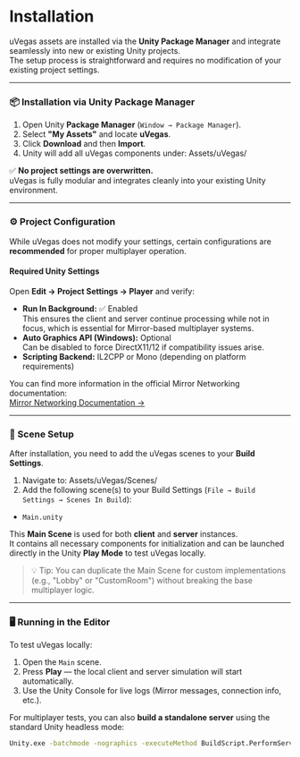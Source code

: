 # Installation

uVegas assets are installed via the **Unity Package Manager** and integrate seamlessly into new or existing Unity projects.\
The setup process is straightforward and requires no modification of your existing project settings.

***

### 📦 Installation via Unity Package Manager

1. Open Unity **Package Manager** (`Window → Package Manager`).
2. Select **"My Assets"** and locate **uVegas**.
3. Click **Download** and then **Import**.
4. Unity will add all uVegas components under: Assets/uVegas/

✅ **No project settings are overwritten.**\
uVegas is fully modular and integrates cleanly into your existing Unity environment.

***

### ⚙️ Project Configuration

While uVegas does not modify your settings, certain configurations are **recommended** for proper multiplayer operation.

#### Required Unity Settings

Open **Edit → Project Settings → Player** and verify:

* **Run In Background:** ✅ Enabled\
  This ensures the client and server continue processing while not in focus, which is essential for Mirror-based multiplayer systems.
* **Auto Graphics API (Windows):** Optional\
  Can be disabled to force DirectX11/12 if compatibility issues arise.
* **Scripting Backend:** IL2CPP or Mono (depending on platform requirements)

You can find more information in the official Mirror Networking documentation:\
[Mirror Networking Documentation →](https://mirror-networking.gitbook.io/docs/)

***

### 🧩 Scene Setup

After installation, you need to add the uVegas scenes to your **Build Settings**.

1. Navigate to: Assets/uVegas/Scenes/
2. Add the following scene(s) to your Build Settings (`File → Build Settings → Scenes In Build`):

* `Main.unity`

This **Main Scene** is used for both **client** and **server** instances.\
It contains all necessary components for initialization and can be launched directly in the Unity **Play Mode** to test uVegas locally.

> 💡 Tip: You can duplicate the Main Scene for custom implementations (e.g., "Lobby" or "CustomRoom") without breaking the base multiplayer logic.

***

### 🖥️ Running in the Editor

To test uVegas locally:

1. Open the `Main` scene.
2. Press **Play** — the local client and server simulation will start automatically.
3. Use the Unity Console for live logs (Mirror messages, connection info, etc.).

For multiplayer tests, you can also **build a standalone server** using the standard Unity headless mode:

```bash
Unity.exe -batchmode -nographics -executeMethod BuildScript.PerformServerBuild
```
